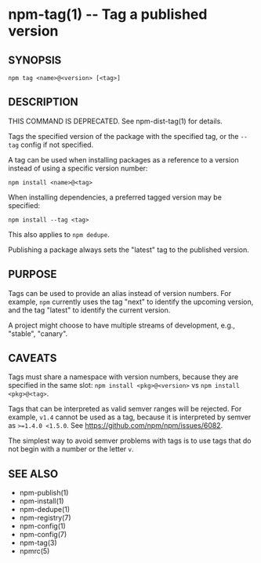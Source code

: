npm-tag(1) -- Tag a published version
=====================================










































<extoc></extoc>

## SYNOPSIS

    npm tag <name>@<version> [<tag>]

## DESCRIPTION

THIS COMMAND IS DEPRECATED. See npm-dist-tag(1) for details.

Tags the specified version of the package with the specified tag, or the
`--tag` config if not specified.

A tag can be used when installing packages as a reference to a version instead
of using a specific version number:

    npm install <name>@<tag>

When installing dependencies, a preferred tagged version may be specified:

    npm install --tag <tag>

This also applies to `npm dedupe`.

Publishing a package always sets the "latest" tag to the published version.

## PURPOSE

Tags can be used to provide an alias instead of version numbers.  For
example, `npm` currently uses the tag "next" to identify the upcoming
version, and the tag "latest" to identify the current version.

A project might choose to have multiple streams of development, e.g.,
"stable", "canary".

## CAVEATS

Tags must share a namespace with version numbers, because they are
specified in the same slot: `npm install <pkg>@<version>` vs `npm
install <pkg>@<tag>`.

Tags that can be interpreted as valid semver ranges will be
rejected. For example, `v1.4` cannot be used as a tag, because it is
interpreted by semver as `>=1.4.0 <1.5.0`.  See
<https://github.com/npm/npm/issues/6082>.

The simplest way to avoid semver problems with tags is to use tags
that do not begin with a number or the letter `v`.

## SEE ALSO

* npm-publish(1)
* npm-install(1)
* npm-dedupe(1)
* npm-registry(7)
* npm-config(1)
* npm-config(7)
* npm-tag(3)
* npmrc(5)
